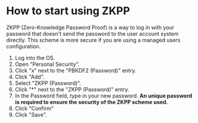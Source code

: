 # How to start using ZKPP

ZKPP (Zero-Knowledge Password Proof) is a way to log in with your password that doesn't send the password to the user account system directly. This scheme is more secure if you are using a managed users configuration.

1. Log into the OS.
2. Open "Personal Security".
3. Click "x" next to the "PBKDF2 (Password)" entry.
4. Click "Add".
5. Select "ZKPP (Password)".
6. Click "*" next to the "ZKPP (Password)" entry.
7. In the Password field, type in your new password. **An unique password is required to ensure the security of the ZKPP scheme used.**
8. Click "Confirm"
9. Click "Save".